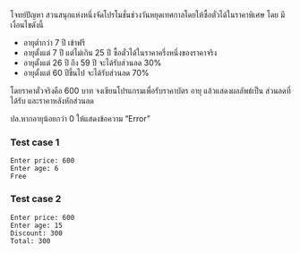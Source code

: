 โจทย์ปัญหา สวนสนุกแห่งหนึ่งจัดโปรโมชั่นช่วงวันหยุดเทศกาลโดยให้ซื้อตั๋วได้ในราคาพิเศษ โดย มีเงื่อนไขดังนี้
  *	อายุต่ำกว่า 7 ปี เข้าฟรี
  *	อายุตั้งแต่ 7 ปี แต่ไม่เกิน 25 ปี ซื้อตั๋วได้ในราคาครึ่งหนึ่งของราคาจริง
  * อายุตั้งแต่ 26 ปี ถึง 59 ปี จะได้รับส่วนลด 30%
  *	อายุตั้งแต่ 60 ปีขึ้นไป จะได้รับส่วนลด 70%

โดยราคาตั๋วจริงคือ 600 บาท จงเขียนโปรแกรมเพื่อรับราคาบัตร อายุ แล้วแสดงผลลัพธ์เป็น ส่วนลดที่ได้รับ และราคาหลังหักส่วนลด  

ปล.หากอายุน้อยกว่า 0 ให้แสดงข้อความ “Error”

### Test case 1
```
Enter price: 600
Enter age: 6
Free
```

### Test case 2
```
Enter price: 600
Enter age: 15
Discount: 300
Total: 300
```
